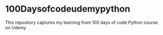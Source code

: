 # 100Daysofcodeudemypython
This repository captures my learning from 100 days of code Python course on Udemy
